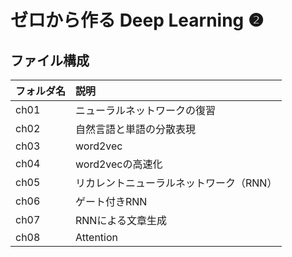 ゼロから作る Deep Learning ❷
==========================

## ファイル構成

|フォルダ名 |説明                         |
|:--        |:--                          |
|ch01       |ニューラルネットワークの復習 |
|ch02       |自然言語と単語の分散表現 |
|ch03       |word2vec |
|ch04       |word2vecの高速化 |
|ch05       |リカレントニューラルネットワーク（RNN） |
|ch06       |ゲート付きRNN |
|ch07       |RNNによる文章生成 |
|ch08       |Attention |